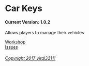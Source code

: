 Car Keys
==========
#### Current Version: 1.0.2

Allows players to manage their vehicles

[Workshop](https://steamcommunity.com/sharedfiles/filedetails/?id=864523561)  
[Issues](https://github.com/viral32111/car-keys/issues)  

###### [Copyright 2017 viral32111](https://github.com/viral32111/car-keys/blob/master/LICENCE)
